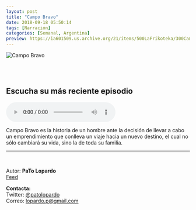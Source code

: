 ```yaml
---
layout: post
title: "Campo Bravo"
date: 2018-09-18 05:50:14
tags: [Narración]
categories: [Semanal, Argentina]
preview: https://ia601509.us.archive.org/21/items/500LaFrikoteka/300CampoBravo.png
---
```


![Campo Bravo](https://ia601509.us.archive.org/21/items/500LaFrikoteka/500CampoBravo.png)

<br/>
<br/>

## Escucha su más reciente episodio

<!--reproductor-feed=https://rss.whooshkaa.com/rss/podcast/id/4383-->
<!--reproductor-start-->
<audio id="audio" preload="auto" controls="" src="https://media.whooshkaa.com/podcasts/4383/episodes/297757/e3599d/02e564-final-cb-final.mp3"></audio>
<!--reproductor-end-->

Campo Bravo es la historia de un hombre ante la decisión de llevar a cabo un emprendimiento que conlleva un viaje hacia un nuevo destino, el cual no sólo cambiará su vida, sino la de toda su familia.

_ _ _

<br>

Autor: **PaTo Lopardo**  
[Feed](https://rss.whooshkaa.com/rss/podcast/id/4383)  


**Contacta:**  
Twitter: [@patolopardo](https://twitter.com/patolopardo)  
Correo: [lopardo.p@gmail.com](mailto:lopardo.p@gmail.com)  

